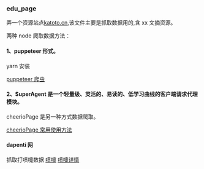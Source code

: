 ### edu_page

弄一个资源站点[katoto.cn](http://www.katoto.cn),该文件主要是抓取数据用的,含 xx 文摘资源。

两种 node 爬取数据方法：

#### 1、puppeteer 形式。

yarn 安装

[puppeteer 爬虫](https://www.jianshu.com/p/a9a55c03f768)

#### 2、SuperAgent 是一个轻量级、灵活的、易读的、低学习曲线的客户端请求代理模块。

cheerioPage 是另一种方式数据爬取。

[cheerioPage 常用使用方法](https://www.jianshu.com/p/1432e0f29abd)


#### dapenti 网

抓取打喷嚏数据
[喷嚏](http://www.dapenti.com/blog/blog.asp?name=xilei&subjectid=70&page=1)
[喷嚏详情](http://www.dapenti.com/blog/more.asp?name=xilei&id=142898)
